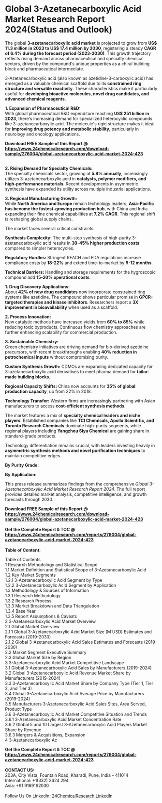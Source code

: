 <h1>Global 3-Azetanecarboxylic Acid Market Research Report 2024(Status and Outlook)</h1><p>The global <strong>3-azetanecarboxylic acid market</strong> is projected to grow from <strong>US$ 11.3 million in 2023 to US$ 17.4 million by 2030</strong>, registering a steady <strong>CAGR of 6.4% during the forecast period (2023-2030)</strong>. This growth trajectory reflects rising demand across pharmaceutical and specialty chemical sectors, driven by the compound's unique properties as a chiral building block and pharmaceutical intermediate.</p><p>3-Azetanecarboxylic acid (also known as azetidine-3-carboxylic acid) has emerged as a valuable chemical scaffold due to its <strong>constrained ring structure and versatile reactivity</strong>. These characteristics make it particularly useful for <strong>developing bioactive molecules, novel drug candidates, and advanced chemical reagents</strong>.</p><p><strong>1. Expansion of Pharmaceutical R&amp;D:</strong><br>
With global pharmaceutical R&amp;D expenditure reaching <strong>US$ 251 billion in 2023</strong>, there's increasing demand for specialized heterocyclic compounds like 3-azetanecarboxylic acid. The molecule's rigid structure makes it ideal for <strong>improving drug potency and metabolic stability</strong>, particularly in neurology and oncology applications.</p><div><b>Download FREE Sample of this Report @ 
            <a href="https://www.24chemicalresearch.com/download-sample/276004/global-azetanecarboxylic-acid-market-2024-423">
            https://www.24chemicalresearch.com/download-sample/276004/global-azetanecarboxylic-acid-market-2024-423</a></b></div><br><p><strong>2. Rising Demand for Specialty Chemicals:</strong><br>
The specialty chemicals sector, growing at <strong>5.8% annually</strong>, increasingly utilizes 3-azetanecarboxylic acid in <strong>catalysts, polymer modifiers, and high-performance materials</strong>. Recent developments in asymmetric synthesis have expanded its utility across multiple industrial applications.</p><p><strong>3. Regional Manufacturing Growth:</strong><br>
While <strong>North America and Europe</strong> remain technology leaders, <strong>Asia-Pacific has become the fastest-growing production hub</strong>, with China and India expanding their fine chemical capabilities at <strong>7.2% CAGR</strong>. This regional shift is reshaping global supply chains.</p><p>The market faces several critical constraints:</p><p><strong>Synthesis Complexity:</strong> The multi-step synthesis of high-purity 3-azetanecarboxylic acid results in <strong>30-45% higher production costs</strong> compared to simpler heterocycles.</p><p><strong>Regulatory Hurdles:</strong> Stringent REACH and FDA regulations increase compliance costs by <strong>18-22%</strong> and extend time-to-market by <strong>9-12 months</strong>.</p><p><strong>Technical Barriers:</strong> Handling and storage requirements for the hygroscopic compound add <strong>15-20% operational costs</strong>.</p><p><strong>1. Drug Discovery Applications:</strong><br>
About <strong>42% of new drug candidates</strong> now incorporate constrained ring systems like azetidine. The compound shows particular promise in <strong>GPCR-targeted therapies and kinase inhibitors</strong>. Researchers report a <strong>3X improvement in bioavailability</strong> when used as a scaffold.</p><p><strong>2. Process Innovation:</strong><br>
New catalytic methods have increased yields from <strong>60% to 85%</strong> while reducing toxic byproducts. Continuous flow chemistry approaches are further enhancing scalability for commercial production.</p><p><strong>3. Sustainable Chemistry:</strong><br>
Green chemistry initiatives are driving demand for bio-derived azetidine precursors, with recent breakthroughs enabling <strong>40% reduction in petrochemical inputs</strong> without compromising purity.</p><p><strong>Custom Synthesis Growth:</strong> CDMOs are expanding dedicated capacity for 3-azetanecarboxylic acid derivatives to meet pharma demand for <strong>tailor-made building blocks</strong>.</p><p><strong>Regional Capacity Shifts:</strong> China now accounts for <strong>35% of global production capacity</strong>, up from 22% in 2018.</p><p><strong>Technology Transfer:</strong> Western firms are increasingly partnering with Asian manufacturers to access <strong>cost-efficient synthesis methods</strong>.</p><p>The market features a mix of <strong>specialty chemical leaders and niche players</strong>. Established companies like <strong>TCI Chemicals, Apollo Scientific, and Toronto Research Chemicals</strong> dominate high-purity segments, while regional players including <strong>Yangzhou Siyu Chemical</strong> are gaining share in standard-grade products.</p><p>Technology differentiation remains crucial, with leaders investing heavily in <strong>asymmetric synthesis methods and novel purification techniques</strong> to maintain competitive edges.</p><p><strong>By Purity Grade:</strong></p><p><strong>By Application:</strong></p><p>This press release summarizes findings from the comprehensive <em>Global 3-Azetanecarboxylic Acid Market Research Report 2024</em>. The full report provides detailed market analysis, competitive intelligence, and growth forecasts through 2030.</p><div><b>Download FREE Sample of this Report @ 
            <a href="https://www.24chemicalresearch.com/download-sample/276004/global-azetanecarboxylic-acid-market-2024-423">
            https://www.24chemicalresearch.com/download-sample/276004/global-azetanecarboxylic-acid-market-2024-423</a></b></div><br><div><b>Get the Complete Report & TOC @ 
            <a href="https://www.24chemicalresearch.com/reports/276004/global-azetanecarboxylic-acid-market-2024-423">
            https://www.24chemicalresearch.com/reports/276004/global-azetanecarboxylic-acid-market-2024-423</a></b></div><br>
            <b>Table of Content:</b><p>Table of Contents<br />
1 Research Methodology and Statistical Scope<br />
1.1 Market Definition and Statistical Scope of 3-Azetanecarboxylic Acid<br />
1.2 Key Market Segments<br />
1.2.1 3-Azetanecarboxylic Acid Segment by Type<br />
1.2.2 3-Azetanecarboxylic Acid Segment by Application<br />
1.3 Methodology & Sources of Information<br />
1.3.1 Research Methodology<br />
1.3.2 Research Process<br />
1.3.3 Market Breakdown and Data Triangulation<br />
1.3.4 Base Year<br />
1.3.5 Report Assumptions & Caveats<br />
2 3-Azetanecarboxylic Acid Market Overview<br />
2.1 Global Market Overview<br />
2.1.1 Global 3-Azetanecarboxylic Acid Market Size (M USD) Estimates and Forecasts (2019-2030)<br />
2.1.2 Global 3-Azetanecarboxylic Acid Sales Estimates and Forecasts (2019-2030)<br />
2.2 Market Segment Executive Summary<br />
2.3 Global Market Size by Region<br />
3 3-Azetanecarboxylic Acid Market Competitive Landscape<br />
3.1 Global 3-Azetanecarboxylic Acid Sales by Manufacturers (2019-2024)<br />
3.2 Global 3-Azetanecarboxylic Acid Revenue Market Share by Manufacturers (2019-2024)<br />
3.3 3-Azetanecarboxylic Acid Market Share by Company Type (Tier 1, Tier 2, and Tier 3)<br />
3.4 Global 3-Azetanecarboxylic Acid Average Price by Manufacturers (2019-2024)<br />
3.5 Manufacturers 3-Azetanecarboxylic Acid Sales Sites, Area Served, Product Type<br />
3.6 3-Azetanecarboxylic Acid Market Competitive Situation and Trends<br />
3.6.1 3-Azetanecarboxylic Acid Market Concentration Rate<br />
3.6.2 Global 5 and 10 Largest 3-Azetanecarboxylic Acid Players Market Share by Revenue<br />
3.6.3 Mergers & Acquisitions, Expansion<br />
4 3-Azetanecarboxylic Ac</p><div><b>Get the Complete Report & TOC @ 
            <a href="https://www.24chemicalresearch.com/reports/276004/global-azetanecarboxylic-acid-market-2024-423">
            https://www.24chemicalresearch.com/reports/276004/global-azetanecarboxylic-acid-market-2024-423</a></b></div><br><b>CONTACT US:</b><br>
            203A, City Vista, Fountain Road, Kharadi, Pune, India - 411014<br>
            International: +1(332) 2424 294<br>
            Asia: +91 9169162030 <br><br>
            Follow Us On LinkedIn: <a href="https://www.linkedin.com/company/24chemicalresearch/">24ChemicalResearch LinkedIn</a>
